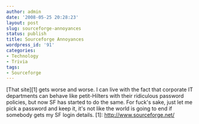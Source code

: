 ```yaml
---
author: admin
date: '2008-05-25 20:28:23'
layout: post
slug: sourceforge-annoyances
status: publish
title: Sourceforge Annoyances
wordpress_id: '91'
categories:
- Technology
- Trivia
tags:
- Sourceforge
---
```


[That site][1] gets worse and worse. I can live with the fact that
corporate IT departments can behave like petit-Hilters with their
ridiculous password policies, but now SF has started to do the same. For
fuck's sake, just let me pick a password and keep it, it's not like the
world is going to end if somebody gets my SF login details. [1]:
http://www.sourceforge.net/
